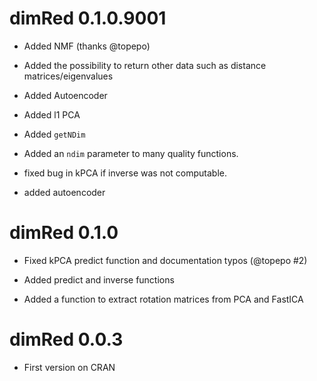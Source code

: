 
# dimRed 0.1.0.9001

  * Added NMF (thanks @topepo)

  * Added the possibility to return other data such as distance
    matrices/eigenvalues

  * Added Autoencoder

  * Added l1 PCA

  * Added `getNDim`

  * Added an `ndim` parameter to many quality functions.

  * fixed bug in kPCA if inverse was not computable.

  * added autoencoder

# dimRed 0.1.0

  * Fixed kPCA predict function and documentation typos (@topepo #2)

  * Added predict and inverse functions

  * Added a function to extract rotation matrices from PCA and FastICA

# dimRed 0.0.3

  * First version on CRAN
